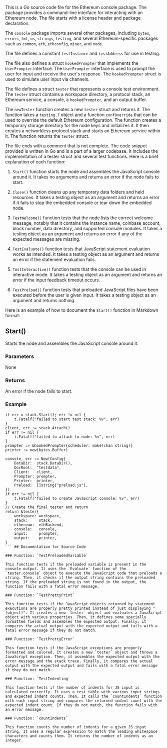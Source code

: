 This is a Go source code file for the Ethereum console package. The package provides a command-line interface for interacting with an Ethereum node. The file starts with a license header and package declaration. 

The `console` package imports several other packages, including `bytes`, `errors`, `fmt`, `os`, `strings`, `testing`, and several Ethereum-specific packages such as `common`, `eth`, `ethconfig`, `miner`, and `node`. 

The file defines a constant `testInstance` and `testAddress` for use in testing. 

The file also defines a struct `hookedPrompter` that implements the `UserPrompter` interface. The `UserPrompter` interface is used to prompt the user for input and receive the user's response. The `hookedPrompter` struct is used to simulate user input via channels. 

The file defines a struct `tester` that represents a console test environment. The `tester` struct contains a workspace directory, a protocol stack, an Ethereum service, a console, a `hookedPrompter`, and an output buffer. 

The `newTester` function creates a new `tester` struct and returns it. The function takes a `testing.T` object and a function `confOverride` that can be used to override the default Ethereum configuration. The function creates a temporary storage directory for the node keys and initializes it. It then creates a networkless protocol stack and starts an Ethereum service within it. The function returns the `tester` struct. 

The file ends with a comment that is not complete. The code snippet provided is written in Go and is a part of a larger codebase. It includes the implementation of a tester struct and several test functions. Here is a brief explanation of each function:

1. `Start()` function starts the node and assembles the JavaScript console around it. It takes no arguments and returns an error if the node fails to start.

2. `Close()` function cleans up any temporary data folders and held resources. It takes a testing object as an argument and returns an error if it fails to stop the embedded console or tear down the embedded node.

3. `TestWelcome()` function tests that the node lists the correct welcome message, notably that it contains the instance name, coinbase account, block number, data directory, and supported console modules. It takes a testing object as an argument and returns an error if any of the expected messages are missing.

4. `TestEvaluate()` function tests that JavaScript statement evaluation works as intended. It takes a testing object as an argument and returns an error if the statement evaluation fails.

5. `TestInteractive()` function tests that the console can be used in interactive mode. It takes a testing object as an argument and returns an error if the input feedback timeout occurs.

6. `TestPreload()` function tests that preloaded JavaScript files have been executed before the user is given input. It takes a testing object as an argument and returns nothing.

Here is an example of how to document the `Start()` function in Markdown format:

## Start()

Starts the node and assembles the JavaScript console around it.

### Parameters

None

### Returns

An error if the node fails to start.

### Example

```
if err = stack.Start(); err != nil {
    t.Fatalf("failed to start test stack: %v", err)
}
client, err := stack.Attach()
if err != nil {
    t.Fatalf("failed to attach to node: %v", err)
}
prompter := &hookedPrompter{scheduler: make(chan string)}
printer := new(bytes.Buffer)

console, err := New(Config{
    DataDir:  stack.DataDir(),
    DocRoot:  "testdata",
    Client:   client,
    Prompter: prompter,
    Printer:  printer,
    Preload:  []string{"preload.js"},
})
if err != nil {
    t.Fatalf("failed to create JavaScript console: %v", err)
}
// Create the final tester and return
return &tester{
    workspace: workspace,
    stack:     stack,
    ethereum:  ethBackend,
    console:   console,
    input:     prompter,
    output:    printer,
}
``` ## Documentation for Source Code

### Function: `TestPreloadedVariable`

This function tests if the preloaded variable is present in the console output. It uses the `Evaluate` function of the `tester.console` object to execute the JavaScript code that preloads a string. Then, it checks if the output string contains the preloaded string. If the preloaded string is not found in the output, the function fails with a fatal error message.

### Function: `TestPrettyPrint`

This function tests if the JavaScript objects returned by statement executions are properly pretty printed instead of just displaying "[object]". It creates a new `tester` object and evaluates a JavaScript object with various properties. Then, it defines some specially formatted fields and assembles the expected output. Finally, it compares the actual output with the expected output and fails with a fatal error message if they do not match.

### Function: `TestPrettyError`

This function tests if the JavaScript exceptions are properly formatted and colored. It creates a new `tester` object and throws a JavaScript exception. Then, it assembles the expected output with the error message and the stack trace. Finally, it compares the actual output with the expected output and fails with a fatal error message if they do not match.

### Function: `TestIndenting`

This function tests if the number of indents for JS input is calculated correctly. It uses a test table with various input strings and expected indent counts. Then, it calls the `countIndents` function with each input string and compares the returned indent count with the expected indent count. If they do not match, the function fails with an error message.

### Function: `countIndents`

This function counts the number of indents for a given JS input string. It uses a regular expression to match the leading whitespace characters and counts them. It returns the number of indents as an integer.